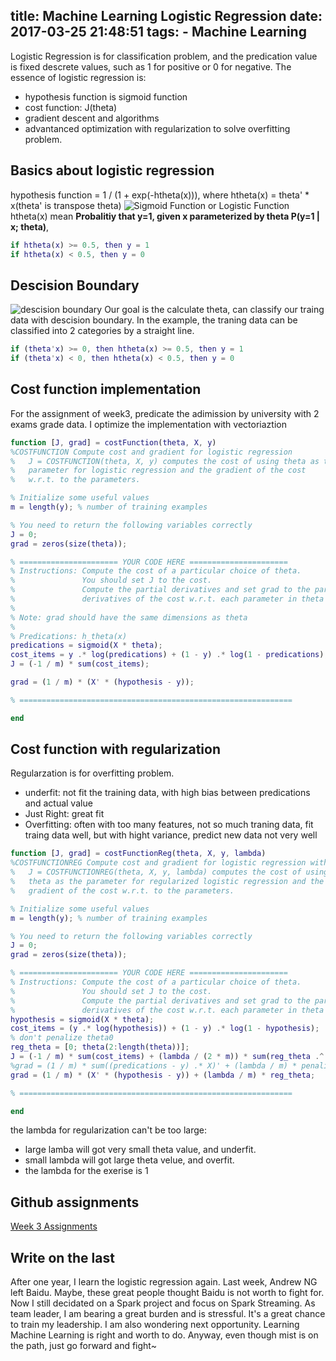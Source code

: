 title: Machine Learning Logistic Regression
date: 2017-03-25 21:48:51
tags:
    - Machine Learning
---
Logistic Regression is for classification problem, and the predication value is fixed descrete values, such as 1 for positive or 0 for negative. The essence of logistic regression is:
- hypothesis function is sigmoid function
- cost function: J(theta)
- gradient descent and algorithms
- advantanced optimization with regularization to solve overfitting problem.
<!--more-->
## Basics about logistic regression
hypothesis function = 1 / (1 + exp(-htheta(x))),
where htheta(x) = theta' * x(theta' is transpose theta)
![Sigmoid Function or Logistic Function](http://ww2.sinaimg.cn/mw690/761b7938jw1f2rxxio8x0j20v80nit9x.jpg)
htheta(x) mean **Probalitiy that y=1, given x parameterized by theta P(y=1 | x; theta)**,
```matlab
if htheta(x) >= 0.5, then y = 1
if htheta(x) < 0.5, then y = 0

```
## Descision Boundary
![descision boundary](http://ww3.sinaimg.cn/mw690/761b7938jw1f2rxxhyf4ij20v00ngtbs.jpg)
Our goal is the calculate theta, can classify our traing data with descision boundary.
In the example, the traning data can be classified into 2 categories by a straight line.
```matlab
if (theta'x) >= 0, then htheta(x) >= 0.5, then y = 1
if (theta'x) < 0, then htheta(x) < 0.5, then y = 0
```

## Cost function implementation
For the assignment of week3, predicate the adimission by university with 2 exams grade data.
I optimize the implementation with vectoriaztion

```matlab
function [J, grad] = costFunction(theta, X, y)
%COSTFUNCTION Compute cost and gradient for logistic regression
%   J = COSTFUNCTION(theta, X, y) computes the cost of using theta as the
%   parameter for logistic regression and the gradient of the cost
%   w.r.t. to the parameters.

% Initialize some useful values
m = length(y); % number of training examples

% You need to return the following variables correctly
J = 0;
grad = zeros(size(theta));

% ====================== YOUR CODE HERE ======================
% Instructions: Compute the cost of a particular choice of theta.
%               You should set J to the cost.
%               Compute the partial derivatives and set grad to the partial
%               derivatives of the cost w.r.t. each parameter in theta
%
% Note: grad should have the same dimensions as theta
%
% Predications: h_theta(x)
predications = sigmoid(X * theta);
cost_items = y .* log(predications) + (1 - y) .* log(1 - predications);
J = (-1 / m) * sum(cost_items);

grad = (1 / m) * (X' * (hypothesis - y));

% =============================================================

end
```

## Cost function with regularization
Regularzation is for overfitting problem.
- underfit: not fit the training data, with high bias between predications and actual value
- Just Right: great fit
- Overfitting:  often with too many features, not so much traning data, fit traing data well, but with hight variance, predict new data not very well

```matlab
function [J, grad] = costFunctionReg(theta, X, y, lambda)
%COSTFUNCTIONREG Compute cost and gradient for logistic regression with regularization
%   J = COSTFUNCTIONREG(theta, X, y, lambda) computes the cost of using
%   theta as the parameter for regularized logistic regression and the
%   gradient of the cost w.r.t. to the parameters.

% Initialize some useful values
m = length(y); % number of training examples

% You need to return the following variables correctly
J = 0;
grad = zeros(size(theta));

% ====================== YOUR CODE HERE ======================
% Instructions: Compute the cost of a particular choice of theta.
%               You should set J to the cost.
%               Compute the partial derivatives and set grad to the partial
%               derivatives of the cost w.r.t. each parameter in theta
hypothesis = sigmoid(X * theta);
cost_items = (y .* log(hypothesis)) + (1 - y) .* log(1 - hypothesis);
% don't penalize theta0
reg_theta = [0; theta(2:length(theta))];
J = (-1 / m) * sum(cost_items) + (lambda / (2 * m)) * sum(reg_theta .^ 2);
%grad = (1 / m) * sum((predications - y) .* X)' + (lambda / m) * penalize_theta;
grad = (1 / m) * (X' * (hypothesis - y)) + (lambda / m) * reg_theta;

% =============================================================

end

```

the lambda for regularization can't be too large:
- large lamba will got very small theta value, and underfit.
- small lambda will got large theta velue, and overfit.
- the lambda for the exerise is 1


## Github assignments
[Week 3 Assignments](https://github.com/lgrcyanny/MachineLearningCoursera/tree/master/assignments/ex2-logistic-regression)

## Write on the last
After one year, I learn the logistic regression again. Last week, Andrew NG left Baidu. Maybe, these great people thought Baidu is not worth to fight for. Now I still decidated on a Spark project and focus on Spark Streaming. As team leader, I am bearing a great burden and is stressful. It's a great chance to train my leadership. I am also wondering next opportunity. Learning Machine Learning is right and worth to do. Anyway, even though mist is on the path, just go forward and fight~